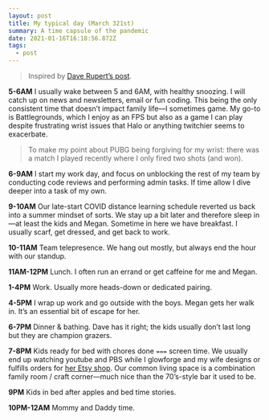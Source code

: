 ```yaml
---
layout: post
title: My typical day (March 321st)
summary: A time capsule of the pandemic
date: 2021-01-16T16:18:56.872Z
tags:
  - post
---
```


> Inspired by [Dave Rupert’s post](https://twitter.com/davatron5000/status/1349002895711227907 "‌").

**5-6AM** I usually wake between 5 and 6AM, with healthy snoozing. I will catch up on news and newsletters, email or fun coding. This being the only consistent time that doesn’t impact family life—I sometimes game. My go-to is Battlegrounds, which I enjoy as an FPS but also as a game I can play despite frustrating wrist issues that Halo or anything twitchier seems to exacerbate.

> To make my point about PUBG being forgiving for my wrist: there was a match I played recently where I only fired two shots (and won).

**6-9AM** I start my work day, and focus on unblocking the rest of my team by conducting code reviews and performing admin tasks. If time allow I dive deeper into a task of my own.

**9-10AM** Our late-start COVID distance learning schedule reverted us back into a summer mindset of sorts. We stay up a bit later and therefore sleep in—at least the kids and Megan. Sometime in here we have breakfast. I usually scarf, get dressed, and get back to work.

**10-11AM** Team telepresence. We hang out mostly, but always end the hour with our standup.

**11AM-12PM** Lunch. I often run an errand or get caffeine for me and Megan.

**1-4PM** Work. Usually more heads-down or dedicated pairing.

**4-5PM** I wrap up work and go outside with the boys. Megan gets her walk in. It’s an essential bit of escape for her.

**6-7PM** Dinner & bathing. Dave has it right; the kids usually don’t last long but they are champion grazers.

**7-8PM** Kids ready for bed with chores done `===` screen time. We usually end up watching youtube and PBS while I glowforge and my wife designs or fulfills orders for [her Etsy shop](sweetloveadornments.etsy.com "‌"). Our common living space is a combination family room / craft corner—much nice than the 70’s-style bar it used to be.

**9PM** Kids in bed after apples and bed time stories.

**10PM-12AM** Mommy and Daddy time.
